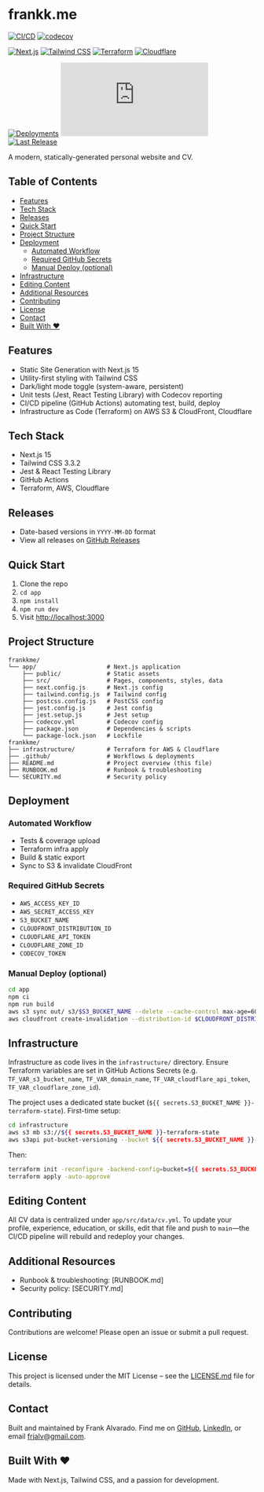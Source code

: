 # frankk.me

<!-- Badges: CI/CD, coverage, dependencies, bundle size, tech, infra, deployments, status, releases -->
[![CI/CD](https://github.com/frank-alvarado/frankkme/actions/workflows/ci-cd.yml/badge.svg)](https://github.com/frank-alvarado/frankkme/actions/workflows/ci-cd.yml) [![codecov](https://codecov.io/gh/frank-alvarado/frankkme/graph/badge.svg?token=ZKIJLTCRF3)](https://codecov.io/gh/frank-alvarado/frankkme)

[![Next.js](https://img.shields.io/badge/Next.js-15.3.1-black?logo=next.js)](https://nextjs.org/) [![Tailwind CSS](https://img.shields.io/badge/Tailwind%20CSS-3.3.2-blue?logo=tailwind-css)](https://tailwindcss.com/) [![Terraform](https://img.shields.io/badge/Terraform-1.5.0-623ce4?logo=terraform)](https://www.terraform.io/) [![Cloudflare](https://img.shields.io/badge/Cloudflare-enabled-orange?logo=cloudflare)](https://cloudflare.com/) 

[![Deployments](https://img.shields.io/github/deployments/frank-alvarado/frankkme/production?label=Production&logo=github)](https://github.com/frank-alvarado/frankkme/deployments?environment=production) [![Website Status](https://img.shields.io/website-up-down-green-red/https/frankk.me?label=frankk.me)](https://frankk.me) [![Last Release](https://img.shields.io/github/release-date/frank-alvarado/frankkme?label=Last%20Release&logo=github)](https://github.com/frank-alvarado/frankkme/releases)

A modern, statically-generated personal website and CV.

## Table of Contents
- [Features](#features)
- [Tech Stack](#tech-stack)
- [Releases](#releases)
- [Quick Start](#quick-start)
- [Project Structure](#project-structure)
- [Deployment](#deployment)
  - [Automated Workflow](#automated-workflow)
  - [Required GitHub Secrets](#required-github-secrets)
  - [Manual Deploy (optional)](#manual-deploy-optional)
- [Infrastructure](#infrastructure)
- [Editing Content](#editing-content)
- [Additional Resources](#additional-resources)
- [Contributing](#contributing)
- [License](#license)
- [Contact](#contact)
- [Built With ❤️](#built-with-️️)

## Features
- Static Site Generation with Next.js 15
- Utility-first styling with Tailwind CSS
- Dark/light mode toggle (system-aware, persistent)
- Unit tests (Jest, React Testing Library) with Codecov reporting
- CI/CD pipeline (GitHub Actions) automating test, build, deploy
- Infrastructure as Code (Terraform) on AWS S3 & CloudFront, Cloudflare

## Tech Stack
- Next.js 15
- Tailwind CSS 3.3.2
- Jest & React Testing Library
- GitHub Actions
- Terraform, AWS, Cloudflare

## Releases
- Date-based versions in `YYYY-MM-DD` format
- View all releases on [GitHub Releases](https://github.com/frank-alvarado/frankkme/releases)

## Quick Start
1. Clone the repo
2. `cd app`
3. `npm install`
4. `npm run dev`
5. Visit [http://localhost:3000](http://localhost:3000)

## Project Structure
```plaintext
frankkme/
└── app/                    # Next.js application
    ├── public/             # Static assets
    ├── src/                # Pages, components, styles, data
    ├── next.config.js      # Next.js config
    ├── tailwind.config.js  # Tailwind config
    ├── postcss.config.js   # PostCSS config
    ├── jest.config.js      # Jest config
    ├── jest.setup.js       # Jest setup
    ├── codecov.yml         # Codecov config
    ├── package.json        # Dependencies & scripts
    └── package-lock.json   # Lockfile
frankkme/
├── infrastructure/         # Terraform for AWS & Cloudflare
├── .github/                # Workflows & deployments
├── README.md               # Project overview (this file)
├── RUNBOOK.md              # Runbook & troubleshooting
└── SECURITY.md             # Security policy
```

## Deployment
### Automated Workflow
- Tests & coverage upload
- Terraform infra apply
- Build & static export
- Sync to S3 & invalidate CloudFront

### Required GitHub Secrets
- `AWS_ACCESS_KEY_ID`
- `AWS_SECRET_ACCESS_KEY`
- `S3_BUCKET_NAME`
- `CLOUDFRONT_DISTRIBUTION_ID`
- `CLOUDFLARE_API_TOKEN`
- `CLOUDFLARE_ZONE_ID`
- `CODECOV_TOKEN`

### Manual Deploy (optional)
```bash
cd app
npm ci
npm run build
aws s3 sync out/ s3/$S3_BUCKET_NAME --delete --cache-control max-age=60
aws cloudfront create-invalidation --distribution-id $CLOUDFRONT_DISTRIBUTION_ID --paths '/*'
```

## Infrastructure
Infrastructure as code lives in the `infrastructure/` directory. Ensure Terraform variables are set in GitHub Actions Secrets (e.g. `TF_VAR_s3_bucket_name`, `TF_VAR_domain_name`, `TF_VAR_cloudflare_api_token`, `TF_VAR_cloudflare_zone_id`).

The project uses a dedicated state bucket (`${{ secrets.S3_BUCKET_NAME }}-terraform-state`). First-time setup:
```bash
cd infrastructure
aws s3 mb s3://${{ secrets.S3_BUCKET_NAME }}-terraform-state
aws s3api put-bucket-versioning --bucket ${{ secrets.S3_BUCKET_NAME }}-terraform-state --versioning-configuration Status=Enabled
```
Then:
```bash
terraform init -reconfigure -backend-config=bucket=${{ secrets.S3_BUCKET_NAME }}-terraform-state -backend-config=region=us-east-1
terraform apply -auto-approve
```

## Editing Content
All CV data is centralized under `app/src/data/cv.yml`. To update your profile, experience, education, or skills, edit that file and push to `main`—the CI/CD pipeline will rebuild and redeploy your changes.

## Additional Resources
- Runbook & troubleshooting: [RUNBOOK.md]
- Security policy: [SECURITY.md]

## Contributing
Contributions are welcome! Please open an issue or submit a pull request.

## License
This project is licensed under the MIT License – see the [LICENSE.md](LICENSE.md) file for details.

## Contact
Built and maintained by Frank Alvarado. Find me on [GitHub](https://github.com/frank-alvarado), [LinkedIn](https://www.linkedin.com/in/fralvarado), or email frjalv@gmail.com.

## Built With ❤️
Made with Next.js, Tailwind CSS, and a passion for development.
